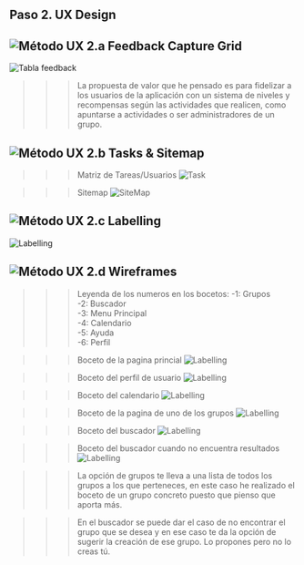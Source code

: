 ## Paso 2. UX Design  


![Método UX](img/feedback-capture-grid.png) 2.a Feedback Capture Grid
----

![Tabla feedback](img/grid_tabla.png)


  
  
  
>>>La propuesta de valor que he pensado es para fidelizar a los usuarios de la aplicación con un sistema de niveles y recompensas según las actividades que realicen, como apuntarse a actividades o ser administradores de un grupo.

![Método UX](img/Sitemap.png) 2.b Tasks & Sitemap 
-----
>>> Matriz de Tareas/Usuarios
![Task](img/sitemap_tabla.png)

>>> Sitemap
![SiteMap](img/sitemap_diagrama.png)

![Método UX](img/labelling.png) 2.c Labelling 
----

![Labelling](img/labeling.png)


![Método UX](img/Wireframes.png) 2.d Wireframes
-----

>>>Leyenda de los numeros en los bocetos:
>>>-1: Grupos  
>>>-2: Buscador  
>>>-3: Menu Principal  
>>>-4: Calendario  
>>>-5: Ayuda  
>>>-6: Perfil  

>>> Boceto de la pagina princial
![Labelling](img/pagina_principal.png)

>>> Boceto del perfil de usuario
![Labelling](img/perfil.png)

>>> Boceto del calendario
![Labelling](img/calendario.png)

>>> Boceto de la pagina de uno de los grupos
![Labelling](img/grupos.png)

>>> Boceto del buscador
![Labelling](img/buscador.png)

>>> Boceto del buscador cuando no encuentra resultados
![Labelling](img/buscador_noresultado.png)

>>>La opción de grupos te lleva a una lista de todos los grupos a los que perteneces, en este caso he realizado el boceto de un grupo concreto puesto que pienso que aporta más.

>>>En el buscador se puede dar el caso de no encontrar el grupo que se desea y en ese caso te da la opción de sugerir la creación de ese grupo. Lo propones pero no lo creas tú.
